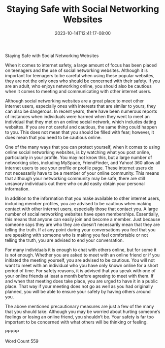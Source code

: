 ﻿---
title: "Staying Safe with Social Networking Websites"
date: 2023-10-14T12:41:17-08:00
description: "Social Networking Tips for Web Success"
featured_image: "/images/Social Networking.jpg"
tags: ["Social Networking"]
---

Staying Safe with Social Networking Websites

When it comes to internet safety, a large amount of focus has been placed on teenagers and the use of social networking websites.  Although it is important for teenagers to be careful when using these popular websites, they are not the only ones who should be concerned with their safety.  If you are an adult, who enjoys networking online, you should also be cautious when it comes to meeting and communicating with other internet users.

Although social networking websites are a great place to meet other internet users, especially ones with interests that are similar to yours, they can also be dangerous.  In recent years, there have been numerous reports of instances when individuals were harmed when they went to meet an individual that they met on an online social network, which includes dating websites.  If you are not careful and cautious, the same thing could happen to you.  This does not mean that you should be filled with fear; however, it does mean that you need to be cautious online.  

One of the many ways that you can protect yourself, when it comes to using online social networking websites, is by watching what you post online, particularly in your profile. You may not know this, but a large number of networking sites, including MySpace, FriendFinder, and Yahoo! 360 allow all internet users to see your profile or profile page. These internet users do not necessarily have to be a member of your online community. This means that although your networking community may be safe, there are still unsavory individuals out there who could easily obtain your personal information. 

In addition to the information that you make available to other internet users, including member profiles, you are advised to be cautious when making contact with other internet users, especially those that contact you.  A large number of social networking websites have open memberships. Essentially, this means that anyone can easily join and become a member.  Just because someone says they are who they are doesn’t necessarily mean that they are telling the truth. If at any point during your conversations you feel that you are speaking with someone who is making you feel comfortable or not telling the truth, you are advised to end your conversation. 

For many individuals it is enough to chat with others online, but for some it is not enough. Whether you are asked to meet with an online friend or if you initiated the meeting yourself, you are advised to be cautious.  You will not want to meet with an individual who you have only known online for a short period of time.  For safety reasons, it is advised that you speak with one of your online friends at least a month before agreeing to meet with them. If and when that meeting does take place, you are urged to have it in a public place.  That way if your meeting does not go as well as you had originally planned, you will be able to ensure your safety by having others around you.

The above mentioned precautionary measures are just a few of the many that you should take. Although you may be worried about hurting someone’s feelings or losing an online friend, you shouldn’t be. Your safety is far too important to be concerned with what others will be thinking or feeling.  

PPPPP

Word Count 559



